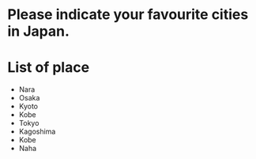 # Please indicate your favourite cities in Japan.

# List of place
- Nara
- Osaka
- Kyoto
- Kobe
- Tokyo
- Kagoshima
- Kobe
- Naha
